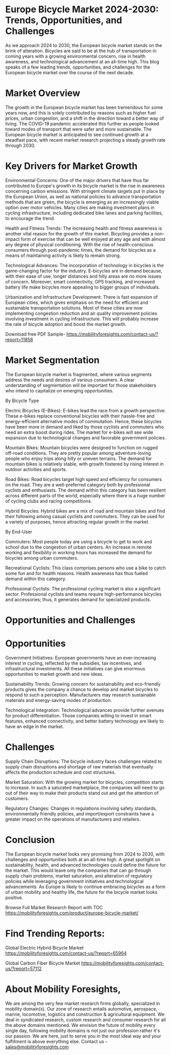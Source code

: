 # Europe Bicycle Market 2024-2030: Trends, Opportunities, and Challenges

As we approach 2024 to 2030, the European bicycle market stands on the brink of alteration. Bicycles are said to be at the hub of transportation in coming years with a growing environmental concern, rise in health awareness, and technological advancement at an all-time high. This blog speaks of a few leading trends, opportunities, and challenges for the European bicycle market over the course of the next decade.

# Market Overview

The growth in the European bicycle market has been tremendous for some years now, and this is solely contributed by reasons such as higher fuel prices, urban congestion, and a shift in the direction toward a better way of living. The COVID-19 pandemic accelerated this further as people looked toward modes of transport that were safer and more sustainable. The European bicycle market is anticipated to see continued growth at a steadfast pace, with recent market research projecting a steady growth rate through 2030.

# Key Drivers for Market Growth

Environmental Concerns: One of the major drivers that have thus far contributed to Europe's growth in its bicycle market is the rise in awareness concerning carbon emissions. With stringent climate targets put in place by the European Union, as well as national policies to advance transportation methods that are green, the bicycle is emerging as an increasingly viable option over motor vehicles. Many cities are making investment plans in cycling infrastructure, including dedicated bike lanes and parking facilities, to encourage the trend.

Health and Fitness Trends: The increasing health and fitness awareness is another vital reason for the growth of this market. Bicycling provides a non-impact form of exercise that can be well enjoyed at any age and with almost any degree of physical conditioning. With the rise of health-conscious consumers through post-pandemic times, the demand for bicycles as a means of maintaining activity is likely to remain strong.

Technological Advances: The incorporation of technology in bicycles is the game-changing factor for the industry. E-bicycles are in demand because, with their ease of use, longer distances and hilly areas are no more issues of concern. Moreover, smart connectivity, GPS tracking, and increased battery life make bicycles more appealing to bigger groups of individuals.

Urbanization and Infrastructure Development: There is fast expansion of European cities, which gives emphasis on the need for efficient and sustainable transportation solutions. Most of these cities are now implementing congestion reduction and air quality improvement policies involving investment in cycling infrastructure. This will probably increase the rate of bicycle adoption and boost the market growth.

Download free PDF Sample- https://mobilityforesights.com/contact-us/?report=11858

# Market Segmentation

The European bicycle market is fragmented, where various segments address the needs and desires of various consumers. A clear understanding of segmentation will be important for those stakeholders who intend to capitalize on emerging opportunities.

By Bicycle Type

Electric Bicycles (E-Bikes): E-bikes lead the race from a growth perspective. These e-bikes replace conventional bicycles with their hassle-free and energy-efficient alternative modes of commutation. Hence, these bicycles have been more in demand and liked by those cyclists and commuters who need an extra boost during rides. The market for e-bikes will see wide expansion due to technological changes and favorable government policies.

Mountain Bikes: Mountain bicycles were designed to function on rugged off-road conditions. They are pretty popular among adventure-loving people who enjoy trips along hilly or uneven terrains. The demand for mountain bikes is relatively stable, with growth fostered by rising interest in outdoor activities and sports.

Road Bikes: Road bicycles target high speed and efficiency for consumers on the road. They are a well-preferred category both by professional cyclists and enthusiasts. The demand within this category has been resilient across different parts of the world, especially where there is a huge number of cycling clubs and racing competitions.

Hybrid Bicycles: Hybrid bikes are a mix of road and mountain bikes and find their following among casual cyclists and commuters. They can be used for a variety of purposes, hence attracting regular growth in the market.

By End-User

Commuters: Most people today are using a bicycle to get to work and school due to the congestion of urban centers. An increase in remote working and flexibility in working hours has increased the demand for bicycles among urban commuters.

Recreational Cyclists: This class comprises persons who use a bike to catch some fun and for health reasons. Health awareness has thus fueled demand within this category.

Professional Cyclists: The professional cycling market is also a significant sector. Professional cyclists and teams require high-performance bicycles and accessories; thus, it generates demand for specialized products.

# Opportunities and Challenges

# Opportunities

Government Initiatives: European governments have an ever-increasing interest in cycling, reflected by the subsidies, tax incentives, and infrastructural investments. All these initiatives can give enormous opportunities to market growth and new ideas.

Sustainability Trends: Growing concern for sustainability and eco-friendly products gives the company a chance to develop and market bicycles to respond to such a perception. Manufacturers may research sustainable materials and energy-saving modes of production.

Technological Integration: Technological advances provide further avenues for product differentiation. Those companies willing to invest in smart features, enhanced connectivity, and better battery technology are likely to have an edge in the market.

# Challenges

Supply Chain Disruptions: The bicycle industry faces challenges related to supply chain disruptions and shortage of raw materials that eventually affects the production schedule and cost structures.

Market Saturation: With the growing market for bicycles, competition starts to increase. In such a saturated marketplace, the companies will need to go out of their way to make their products stand out and get the attention of customers.

Regulatory Changes: Changes in regulations involving safety standards, environmentally friendly policies, and import/export constraints have a greater impact on the operations of manufacturers and retailers.

# Conclusion

The European bicycle market looks very promising from 2024 to 2030, with challenges and opportunities both at an all-time high. A great spotlight on sustainability, health, and advanced technologies could define the future for the market. This would leave only the companies that can go through supply chain problems, market saturation, and alteration of regulatory policies while leveraging government initiatives and technological advancements. As Europe is likely to continue embracing bicycles as a form of urban mobility and healthy life, the future for the bicycle market looks positive.

Browse Full Market Research Report with TOC https://mobilityforesights.com/product/europe-bicycle-market/


# Find Trending Reports:

Global Electric Hybrid Bicycle Market https://mobilityforesights.com/contact-us/?report=65964

Global Carbon Fiber Bicycle Market https://mobilityforesights.com/contact-us/?report=57112

# About Mobility Foresights,
We are among the very few market research firms globally, specialized in mobility domain(s). Our zone of research entails automotive, aerospace, marine, locomotive, logistics and construction & agricultural equipment. We deal in syndicated research, custom research and consumer research for all the above domains mentioned.
We envision the future of mobility every single day, following mobility domains is not just our profession rather it's our passion. We are here, just to serve you in the most ideal way and your fulfillment is above everything else. Contact us -  sales@mobilityforesights.com
